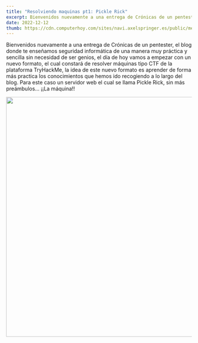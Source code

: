```yaml
---
title: "Resolviendo maquinas pt1: Pickle Rick"
excerpt: Bienvenidos nuevamente a una entrega de Crónicas de un pentester, el blog donde te enseñamos seguridad informática de una manera muy práctica y sencilla sin necesidad de ser genios
date: 2022-12-12
thumb: https://cdn.computerhoy.com/sites/navi.axelspringer.es/public/media/image/2021/06/rick-morty-2381623.jpg?tf=1200x
---
```


Bienvenidos nuevamente a una entrega de Crónicas de un pentester, el blog donde
te enseñamos seguridad informática de una manera muy práctica y sencilla sin
necesidad de ser genios, el día de hoy vamos a empezar con un nuevo formato, el
cual constará de resolver máquinas tipo CTF de la plataforma TryHackMe, la idea
de este nuevo formato es aprender de forma más practica los conocimientos que
hemos ido recogiendo a lo largo del blog. Para este caso un servidor web el cual
se llama Pickle Rick, sin más preámbulos... ¡¡La máquina!!

<img width="650" align="center" src="https://cdn.computerhoy.com/sites/navi.axelspringer.es/public/media/image/2021/06/rick-morty-2381623.jpg">
